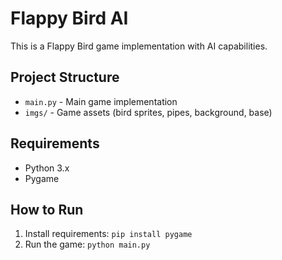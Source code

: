 # Flappy Bird AI

This is a Flappy Bird game implementation with AI capabilities.

## Project Structure
- `main.py` - Main game implementation 
- `imgs/` - Game assets (bird sprites, pipes, background, base)

## Requirements
- Python 3.x
- Pygame

## How to Run
1. Install requirements: `pip install pygame`
2. Run the game: `python main.py`